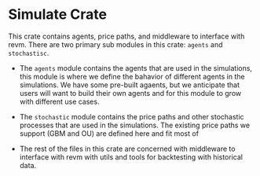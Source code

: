 # Simulate Crate

This crate contains agents, price paths, and middleware to interface with revm. There are two primary sub modules in this crate: `agents` and `stochastisc`.

- The `agents` module contains the agents that are used in the simulations, this module is where we define the bahavior of different agents in the simulations. We have some pre-built agaents, but we anticipate that users will want to build their own agents and for this module to grow with different use cases.
- The `stochastic` module contains the price paths and other stochastic processes that are used in the simulations. The existing price paths we support (GBM and OU) are defined here and fit most of

- The rest of the files in this crate are concerned with middleware to interface with revm with utils and tools for backtesting with historical data.
